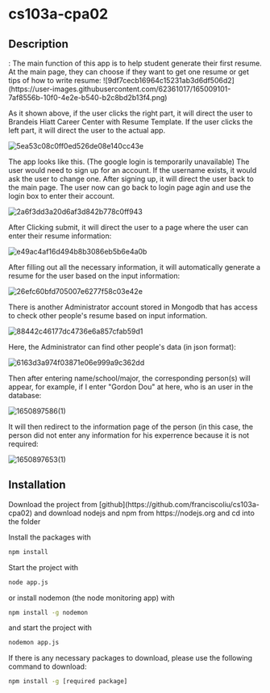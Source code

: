 # cs103a-cpa02
<h2>Description</h2>:
The main function of this app is to help student generate their first resume. At the main page, they can choose if they want to get one resume or get tips of how to write resume:
![9df7cecb16964c15231ab3d6df506d2](https://user-images.githubusercontent.com/62361017/165009101-7af8556b-10f0-4e2e-b540-b2c8bd2b13f4.png)

As it shown above, if the user clicks the right part, it will direct the user to Brandeis Hiatt Career Center with Resume Template. If the user clicks the left part, it will direct the user to the actual app. 

![5ea53c08c0ff0ed526de08e140cc43e](https://user-images.githubusercontent.com/62361017/165107949-5419f5ce-0577-46ae-9d3f-bd7c5d661720.png)

The app looks like this. (The google login is temporarily unavailable) The user would need to sign up for an account. If the username exists, it would ask the user to change one. After signing up, it will direct the user back to the main page. The user now can go back to login page agin and use the login box to enter their account.

![2a6f3dd3a20d6af3d842b778c0ff943](https://user-images.githubusercontent.com/62361017/165108418-f84ce72e-e227-4676-bb4d-f7e625330d78.png)

After Clicking submit, it will direct the user to a page where the user can enter their resume information:

![e49ac4af16d494b8b3086eb5b6e4a0b](https://user-images.githubusercontent.com/62361017/165108497-2453651c-d5f4-469a-9c47-8aa030c4acb0.png)

After filling out all the necessary information, it will automatically generate a resume for the user based on the input information:

![26efc60bfd705007e6277f58c03e42e](https://user-images.githubusercontent.com/62361017/165108695-514ff44a-1785-43ab-8766-6dc35217d2bb.png)

There is another Administrator account stored in Mongodb that has access to check other people's resume based on input information.

![88442c46177dc4736e6a857cfab59d1](https://user-images.githubusercontent.com/62361017/165111678-4156e607-7cc3-4c9d-8482-6936dcfc0740.png)

Here, the Administrator can find other people's data (in json format):

![6163d3a974f03871e06e999a9c362dd](https://user-images.githubusercontent.com/62361017/165111826-4d13b4ec-c4cc-41ca-ae5b-2c18d1c043b3.png)

Then after entering name/school/major, the corresponding person(s) will appear, for example, if I enter "Gordon Dou" at here, who is an user in the database:

![1650897586(1)](https://user-images.githubusercontent.com/62361017/165112393-1b5b6fbf-d7c3-4938-9d8d-bb38b944a17f.png)

It will then redirect to the information page of the person (in this case, the person did not enter any information for his experrence because it is not required:

![1650897653(1)](https://user-images.githubusercontent.com/62361017/165112583-3ecf96f9-e836-40ea-a439-a5ea2652aa6d.png)

<h2> Installation </h2>
Download the project from [github](https://github.com/franciscoliu/cs103a-cpa02) and download nodejs and npm from https://nodejs.org
and cd into the folder

Install the packages with
``` bash
npm install
```
Start the project with
``` bash
node app.js
```
or install nodemon (the node monitoring app) with
``` bash
npm install -g nodemon
```
and start the project with
``` bash
nodemon app.js
```
If there is any necessary packages to download, please use the following command to download:
```bash
npm install -g [required package]
```

  
